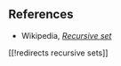 

## References

* Wikipedia, _[Recursive set](http://en.wikipedia.org/wiki/Recursive_set)_

[[!redirects recursive sets]]